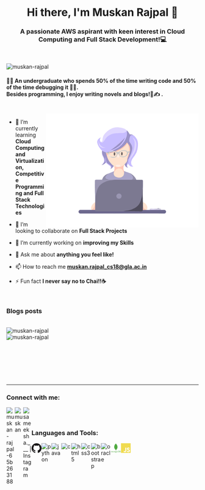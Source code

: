 <h1 align="center">Hi there, I'm Muskan Rajpal 👋</h1>
<h3 align="center">A passionate AWS aspirant with keen interest in Cloud Computing and Full Stack Development!💻</h3>

<br>

<p align="left"> <img src="https://komarev.com/ghpvc/?username=muskan-rajpal" alt="muskan-rajpal" /> </p>

#### 👩‍🎓 An undergraduate who spends 50% of the time writing code and 50% of the time debugging it 👩‍💻. <br /> Besides programming, I enjoy writing novels and blogs!📖✍ .

<br />
<img align="right" alt="GIF" src="preview.gif" width="400px" />

- 🌱 I’m currently learning **Cloud Computing and Virtualization, Competitive Programming and Full Stack Technologies**

- 👯 I’m looking to collaborate on **Full Stack Projects**

- 🔭 I’m currently working on **improving my Skills**

- 💬 Ask me about **anything you feel like!**

- 📫 How to reach me **muskan.rajpal_cs18@gla.ac.in**

- ⚡ Fun fact **I never say no to Chai!!☕**

<br>

### Blogs posts
<!-- BLOG-POST-LIST:START -->
<!-- BLOG-POST-LIST:END -->
<br>

<img src="https://github-readme-stats.vercel.app/api/top-langs/?username=muskan-rajpal&layout=compact&hide=html&hide_border=true,issues&theme=gruvbox" alt="muskan-rajpal" />
<br />
<img align="left" src="https://github-readme-stats.vercel.app/api?username=muskan-rajpal&show_icons=true&hide_border=true&count_private=true&hide=prs,issues&theme=gruvbox" alt="muskan-rajpal" />
<br />
<br />
<br />
<br />
<br />
<br />
<br />

<hr>

### Connect with me:
<a href="https://www.linkedin.com/mwlite/in/muskan-rajpal-65b263188" target="_blank">
  <img align="left" alt="muskan-rajpal-65b263188" | Linkedin" title="LinkedIn"  width="22px" src="https://cdn.jsdelivr.net/npm/simple-icons@v3/icons/linkedin.svg""> 
</a>                                                                                                                                     
<a href="https://www.hackerrank.com/_181500405" target="_blank">
  <img align="left" alt="muskan" | HackerRank" title="HackerRank" width="22px" src="https://cdn.jsdelivr.net/npm/simple-icons@v3/icons/hackerrank.svg"> 
</a>
                                                                                                                                                                               <a href="https://instagram.com/xo_muskan_xo" target="_blank">
  <img align="left" alt="sameeksha.___ | Instagram" title="Instagram" width="22px" src="https://cdn.jsdelivr.net/npm/simple-icons@3.0.1/icons/instagram.svg">
</a>
<br />
<br />

### Languages and Tools:
<img align="left" alt="GitHub" title="Github" width="26px" src="https://raw.githubusercontent.com/github/explore/78df643247d429f6cc873026c0622819ad797942/topics/github/github.png" />

<img align="left" alt="python" title="Python" width="26px" src="https://devicons.github.io/devicon/devicon.git/icons/python/python-original.svg" />

<img align="left" alt="java" title="Java" width="26px" src="https://devicons.github.io/devicon/devicon.git/icons/java/java-original-wordmark.svg" />

<img align="left" alt="c" title="C" width="26px" src="https://devicons.github.io/devicon/devicon.git/icons/c/c-original.svg" />

<img align="left" alt="html5" title="HTML5" width="26px" src="https://devicons.github.io/devicon/devicon.git/icons/html5/html5-original-wordmark.svg" />

<img align="left" alt="css3" title="CSS3" width="26px" src="https://devicons.github.io/devicon/devicon.git/icons/css3/css3-original-wordmark.svg" />

<img align="left" alt="bootstrap" title="Bootstrap4 & Bootstrap5" width="26px" src="https://devicons.github.io/devicon/devicon.git/icons/bootstrap/bootstrap-plain.svg" /> 

<img align="left" alt="oracle" title="Oracle" width="26px" src="https://devicons.github.io/devicon/devicon.git/icons/oracle/oracle-original.svg" /> 
<img align="left" alt="Mongo" title="Mongo" width="26px" src="https://raw.githubusercontent.com/devicons/devicon/master/icons/mongodb/mongodb-plain-wordmark.svg" /> 

<img align="left" alt="JavaScript" title="JavaScript" width="26px" src="https://raw.githubusercontent.com/devicons/devicon/master/icons/javascript/javascript-plain.svg" />
<br /><br />
